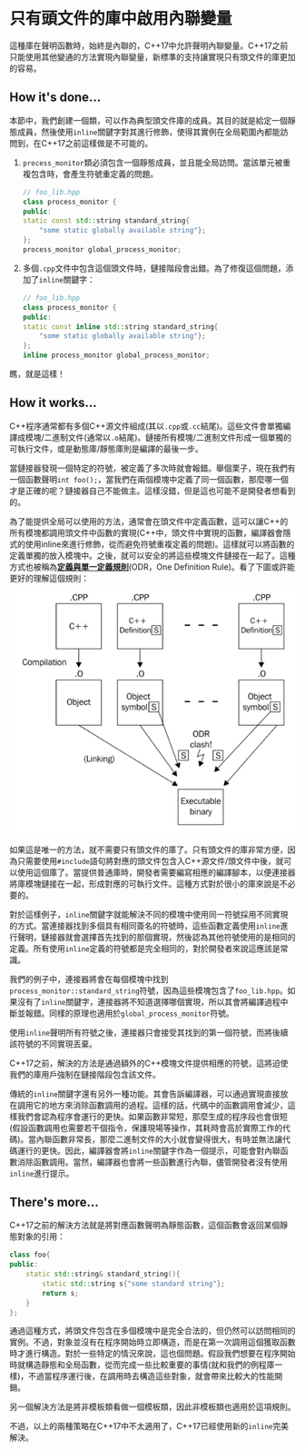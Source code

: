 # 只有頭文件的庫中啟用內聯變量

這種庫在聲明函數時，始終是內聯的，C++17中允許聲明內聯變量。C++17之前只能使用其他變通的方法實現內聯變量，新標準的支持讓實現只有頭文件的庫更加的容易。

## How  it's done...

本節中，我們創建一個類，可以作為典型頭文件庫的成員。其目的就是給定一個靜態成員，然後使用`inline`關鍵字對其進行修飾，使得其實例在全局範圍內都能訪問到，在C++17之前這樣做是不可能的。

1. `process_monitor`類必須包含一個靜態成員，並且能全局訪問。當該單元被重複包含時，會產生符號重定義的問題。

   ```c++
   // foo_lib.hpp
   class process_monitor {
   public:
   static const std::string standard_string{
       "some static globally available string"};
   };
   process_monitor global_process_monitor;
   ```

2. 多個`.cpp`文件中包含這個頭文件時，鏈接階段會出錯。為了修復這個問題，添加了`inline`關鍵字：

   ```c++
   // foo_lib.hpp
   class process_monitor {
   public:
   static const inline std::string standard_string{
       "some static globally available string"};
   };
   inline process_monitor global_process_monitor;
   ```

 瞧，就是這樣！

## How it works...

C++程序通常都有多個C++源文件組成(其以`.cpp`或`.cc`結尾)。這些文件會單獨編譯成模塊/二進制文件(通常以`.o`結尾)。鏈接所有模塊/二進制文件形成一個單獨的可執行文件，或是動態庫/靜態庫則是編譯的最後一步。

當鏈接器發現一個特定的符號，被定義了多次時就會報錯。舉個栗子，現在我們有一個函數聲明`int foo();`，當我們在兩個模塊中定義了同一個函數，那麼哪一個才是正確的呢？鏈接器自己不能做主。這樣沒錯，但是這也可能不是開發者想看到的。

為了能提供全局可以使用的方法，通常會在頭文件中定義函數，這可以讓C++的所有模塊都調用頭文件中函數的實現(C++中，頭文件中實現的函數，編譯器會隱式的使用inline來進行修飾，從而避免符號重複定義的問題)。這樣就可以將函數的定義單獨的放入模塊中。之後，就可以安全的將這些模塊文件鏈接在一起了。這種方式也被稱為[**定義與單一定義規則**](http://zh.cppreference.com/w/cpp/language/definition)(ODR，One Definition Rule)。看了下圖或許能更好的理解這個規則：

![](../../images/chapter1/1-6-1.png)

如果這是唯一的方法，就不需要只有頭文件的庫了。只有頭文件的庫非常方便，因為只需要使用`#include`語句將對應的頭文件包含入C++源文件/頭文件中後，就可以使用這個庫了。當提供普通庫時，開發者需要編寫相應的編譯腳本，以便連接器將庫模塊鏈接在一起，形成對應的可執行文件。這種方式對於很小的庫來說是不必要的。

對於這樣例子，`inline`關鍵字就能解決不同的模塊中使用同一符號採用不同實現的方式。當連接器找到多個具有相同簽名的符號時，這些函數定義使用`inline`進行聲明，鏈接器就會選擇首先找到的那個實現，然後認為其他符號使用的是相同的定義。所有使用`inline`定義的符號都是完全相同的，對於開發者來說這應該是常識。

我們的例子中，連接器將會在每個模塊中找到`process_monitor::standard_string`符號，因為這些模塊包含了`foo_lib.hpp`。如果沒有了`inline`關鍵字，連接器將不知道選擇哪個實現，所以其會將編譯過程中斷並報錯。同樣的原理也適用於`global_process_monitor`符號。

使用`inline`聲明所有符號之後，連接器只會接受其找到的第一個符號，而將後續該符號的不同實現丟棄。

C++17之前，解決的方法是通過額外的C++模塊文件提供相應的符號，這將迫使我們的庫用戶強制在鏈接階段包含該文件。

傳統的`inline`關鍵字還有另外一種功能。其會告訴編譯器，可以通過實現直接放在調用它的地方來消除函數調用的過程。這樣的話，代碼中的函數調用會減少，這樣我們會認為程序會運行的更快。如果函數非常短，那麼生成的程序段也會很短(假設函數調用也需要若干個指令，保護現場等操作，其耗時會高於實際工作的代碼)。當內聯函數非常長，那麼二進制文件的大小就會變得很大，有時並無法讓代碼運行的更快。因此，編譯器會將`inline`關鍵字作為一個提示，可能會對內聯函數消除函數調用。當然，編譯器也會將一些函數進行內聯，儘管開發者沒有使用`inline`進行提示。

## There's more...

C++17之前的解決方法就是將對應函數聲明為靜態函數，這個函數會返回某個靜態對象的引用：

```c++
class foo{
public:
    static std::string& standard_string(){
        static std::string s{"some standard string"};
        return s;
    }    
};
```

通過這種方式，將頭文件包含在多個模塊中是完全合法的，但仍然可以訪問相同的實例。不過，對象並沒有在程序開始時立即構造，而是在第一次調用這個獲取函數時才進行構造。對於一些特定的情況來說，這也個問題。假設我們想要在程序開始時就構造靜態和全局函數，從而完成一些比較重要的事情(就和我們的例程庫一樣)，不過當程序運行後，在調用時去構造這些對象，就會帶來比較大的性能開銷。

另一個解決方法是將非模板類看做一個模板類，因此非模板類也適用於這項規則。

不過，以上的兩種策略在C++17中不太適用了，C++17已經使用新的`inline`完美解決。

